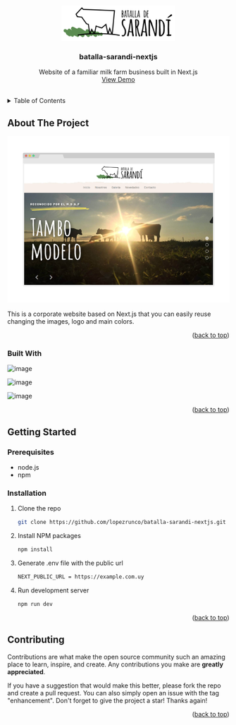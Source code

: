<div id="top"></div>

<!-- PROJECT LOGO -->
<br />
<div align="center">
  <a href="https://github.com/lopezrunco/batalla-sarandi-nextjs">
    <img src="logo.png" alt="Logo" height="80">
  </a>

<h3 align="center">batalla-sarandi-nextjs</h3>

  <p align="center">
    Website of a familiar milk farm business built in Next.js
    <br />
    <a href="https://batalla-de-sarandi.web.app/">View Demo</a>
    <br />
    <br />
  </p>
</div>



<!-- TABLE OF CONTENTS -->
<details>
  <summary>Table of Contents</summary>
  <ol>
    <li>
      <a href="#about-the-project">About The Project</a>
      <ul>
        <li><a href="#built-with">Built With</a></li>
      </ul>
    </li>
    <li>
      <a href="#getting-started">Getting Started</a>
      <ul>
        <li><a href="#prerequisites">Prerequisites</a></li>
        <li><a href="#installation">Installation</a></li>
      </ul>
    </li>
    <li><a href="#contributing">Contributing</a></li>
  </ol>
</details>



<!-- ABOUT THE PROJECT -->
## About The Project

<img src='screenshot.png' />

This is a corporate website based on Next.js that you can easily reuse changing the images, logo and main colors.

<p align="right">(<a href="#top">back to top</a>)</p>



### Built With

![image](https://img.shields.io/badge/next.js-000000?style=for-the-badge&logo=nextdotjs&logoColor=white)

![image](https://img.shields.io/badge/React-20232A?style=for-the-badge&logo=react&logoColor=61DAFB)

![image](https://img.shields.io/badge/Font_Awesome-339AF0?style=for-the-badge&logo=fontawesome&logoColor=white)


<p align="right">(<a href="#top">back to top</a>)</p>



<!-- GETTING STARTED -->
## Getting Started

### Prerequisites

* node.js
* npm

### Installation

1. Clone the repo
   ```sh
   git clone https://github.com/lopezrunco/batalla-sarandi-nextjs.git
   ```
2. Install NPM packages
   ```sh
   npm install
   ```
3. Generate .env file with the public url
   ```sh
   NEXT_PUBLIC_URL = https://example.com.uy
   ```
4. Run development server
    ```sh
    npm run dev
    ```

<p align="right">(<a href="#top">back to top</a>)</p>



<!-- CONTRIBUTING -->
## Contributing

Contributions are what make the open source community such an amazing place to learn, inspire, and create. Any contributions you make are **greatly appreciated**.

If you have a suggestion that would make this better, please fork the repo and create a pull request. You can also simply open an issue with the tag "enhancement".
Don't forget to give the project a star! Thanks again!

<p align="right">(<a href="#top">back to top</a>)</p>
